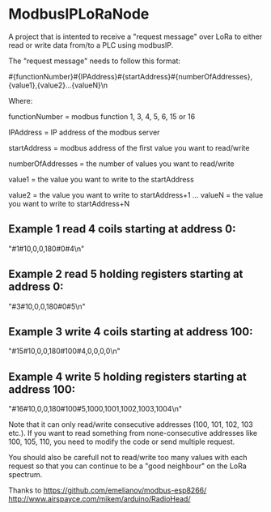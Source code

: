 # ModbusIPLoRaNode

A project that is intented to receive a "request message" over LoRa to either read or write data from/to a PLC using modbusIP.



The "request message" needs to follow this format:

#{functionNumber}#{IPAddress}#{startAddress}#{numberOfAddresses},{value1},{value2}...{valueN}\n

Where:


functionNumber = modbus function 1, 3, 4, 5, 6, 15 or 16

IPAddress = IP address of the modbus server

startAddress = modbus address of the first value you want to read/write

numberOfAddresses = the number of values you want to read/write

value1 = the value you want to write to the startAddress

value2 = the value you want to write to startAddress+1
...
valueN = the value you want to write to startAddress+N


## Example 1 read 4 coils starting at address 0: 

"#1#10,0,0,180#0#4\n"

## Example 2 read 5 holding registers starting at address 0:

"#3#10,0,0,180#0#5\n"

## Example 3 write 4 coils starting at address 100:

"#15#10,0,0,180#100#4,0,0,0,0\n"

## Example 4 write 5 holding registers starting at address 100:

"#16#10,0,0,180#100#5,1000,1001,1002,1003,1004\n"


Note that it can only read/write consecutive addresses (100, 101, 102, 103 etc.). If you want to read something from none-consecutive addresses like  100, 105, 110, you need to modify the code or send multiple request.

You should also be carefull not to read/write too many values with each request so that you can continue to be a "good neighbour" on the LoRa spectrum. 

Thanks to 
https://github.com/emelianov/modbus-esp8266/
http://www.airspayce.com/mikem/arduino/RadioHead/

